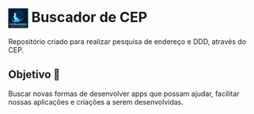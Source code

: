 <h1>
    <a href="https://www.globo.com/">
     <img align="center" width="40px" src="https://github.com/manuelfbfilho/Burcador_CEP/blob/main/1.png?raw=true"></a>
    <span> Buscador de CEP</span>
</h1>

Repositório criado para realizar pesquisa de endereço e DDD, através do CEP.

## Objetivo 🎯
Buscar novas formas de desenvolver apps que possam ajudar, facilitar nossas aplicações e criações a serem desenvolvidas.
